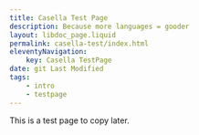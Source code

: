 ```yaml
---
title: Casella Test Page
description: Because more languages = gooder
layout: libdoc_page.liquid
permalink: casella-test/index.html
eleventyNavigation:
    key: Casella TestPage
date: git Last Modified
tags:
    - intro
    - testpage
---
```


This is a test page to copy later.
